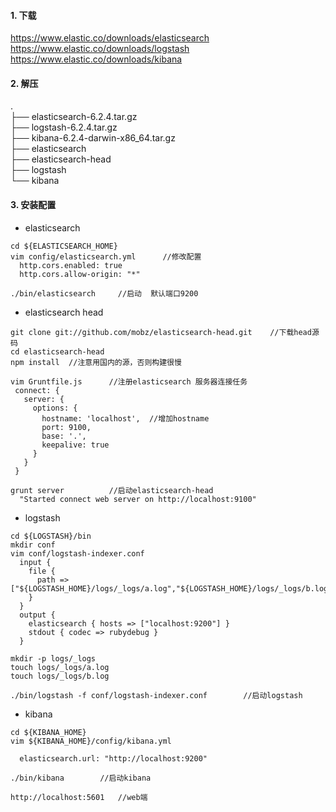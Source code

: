 #### 1. 下载
https://www.elastic.co/downloads/elasticsearch </br>
https://www.elastic.co/downloads/logstash </br>
https://www.elastic.co/downloads/kibana </br>

#### 2. 解压
.  </br>
├── elasticsearch-6.2.4.tar.gz  </br>
├── logstash-6.2.4.tar.gz  </br>
├── kibana-6.2.4-darwin-x86_64.tar.gz  </br>
├── elasticsearch  </br>
├── elasticsearch-head  </br>
├── logstash  </br>
└── kibana  </br>

#### 3. 安装配置
- elasticsearch
```
cd ${ELASTICSEARCH_HOME}
vim config/elasticsearch.yml      //修改配置
  http.cors.enabled: true
  http.cors.allow-origin: "*"

./bin/elasticsearch     //启动  默认端口9200

```
- elasticsearch head
```
git clone git://github.com/mobz/elasticsearch-head.git    //下载head源码
cd elasticsearch-head
npm install  //注意用国内的源，否则构建很慢

vim Gruntfile.js      //注册elasticsearch 服务器连接任务
 connect: {
   server: {
     options: {
       hostname: 'localhost',  //增加hostname
       port: 9100,
       base: '.',
       keepalive: true
     }
   }
 }

grunt server          //启动elasticsearch-head
  "Started connect web server on http://localhost:9100"

```
- logstash 
```
cd ${LOGSTASH}/bin
mkdir conf
vim conf/logstash-indexer.conf
  input {
    file {
      path => ["${LOGSTASH_HOME}/logs/_logs/a.log","${LOGSTASH_HOME}/logs/_logs/b.log"]
    }
  }
  output {
    elasticsearch { hosts => ["localhost:9200"] }
    stdout { codec => rubydebug }
  }

mkdir -p logs/_logs
touch logs/_logs/a.log
touch logs/_logs/b.log

./bin/logstash -f conf/logstash-indexer.conf		//启动logstash

```

- kibana

```
cd ${KIBANA_HOME}
vim ${KIBANA_HOME}/config/kibana.yml

  elasticsearch.url: "http://localhost:9200"

./bin/kibana		//启动kibana

http://localhost:5601	//web端

```






